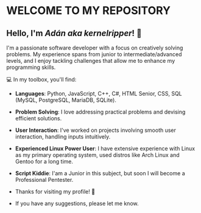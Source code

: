 # WELCOME TO MY REPOSITORY

## Hello, I'm *Adán aka kernelripper*! 👋
I'm a passionate software developer with a focus on creatively solving problems. My experience spans from junior to intermediate/advanced levels, and I enjoy tackling challenges that allow me to enhance my programming skills.

💻 In my toolbox, you'll find:

- **Languages**: Python, JavaScript, C++, C#, HTML Senior, CSS, SQL (MySQL, PostgreSQL, MariaDB, SQLite).
- **Problem Solving**: I love addressing practical problems and devising efficient solutions.
- **User Interaction**: I've worked on projects involving smooth user interaction, handling inputs intuitively.
- **Experienced Linux Power User**: I have extensive experience with Linux as my primary operating system, used distros like Arch Linux and Gentoo for a long time.
- **Script Kiddie**: I'am a Junior in this subject, but soon I will become a Professional Pentester.

- Thanks for visiting my profile! 🚀
- If you have any suggestions, please let me know.
